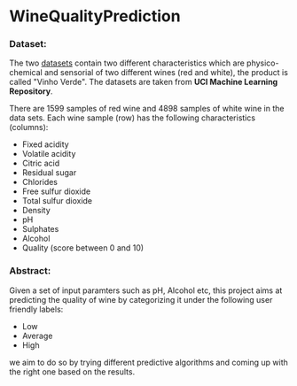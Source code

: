 # WineQualityPrediction

### Dataset:
The two [datasets](https://archive.ics.uci.edu/ml/datasets/Wine+Quality) contain two different characteristics which are physico-chemical and sensorial of two different wines (red and white), the product is called "Vinho Verde". The datasets are taken from **UCI Machine Learning Repository**.

There are 1599 samples of red wine and 4898 samples of white wine in the data sets. Each wine sample (row) has the following characteristics (columns):

-  Fixed acidity
-  Volatile acidity
-  Citric acid
-  Residual sugar
-  Chlorides
-  Free sulfur dioxide
-  Total sulfur dioxide
-  Density
-   pH
-   Sulphates
-  Alcohol
-  Quality (score between 0 and 10)

### Abstract:

Given a set of input paramters such as pH, Alcohol etc, this project aims at predicting the quality of wine by categorizing it under the following user friendly labels:
-  Low
-  Average
-  High

we aim to do so by trying different predictive algorithms and coming up with the right one based on the results.


 
